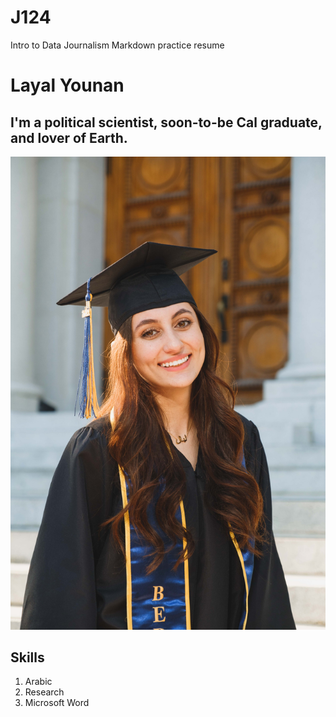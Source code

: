 # J124
Intro to Data Journalism Markdown practice resume
# Layal Younan
## I'm a political scientist, soon-to-be Cal graduate, and lover of Earth.
!['Graduation','A bright image of the top half of Layal Younan while she is wearing a black graduation gown, blue and gold stole, black graduation cap with a blue and gold 2021 tassel, and a gold necklace with her name written in Arabic. She is smiling in front of the white Hearst building's brown door at UC Berkeley with her hair curled and her makeup done.'](/hearst3.jpg)
## Skills
1. Arabic
2. Research
3. Microsoft Word
